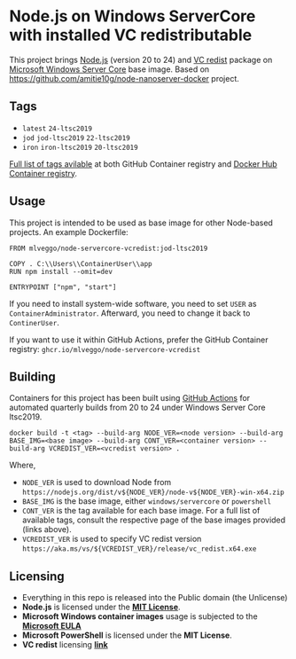 # Node.js on Windows ServerCore with installed VC redistributable

This project brings [Node.js](https://nodejs.org/) (version 20 to 24) and [VC redist](https://learn.microsoft.com/en-us/cpp/windows/latest-supported-vc-redist?view=msvc-170) package on [Microsoft Windows Server Core](https://hub.docker.com/r/microsoft/windows-servercore) base image. Based on https://github.com/amitie10g/node-nanoserver-docker project.

## Tags

- `latest` `24-ltsc2019`
- `jod` `jod-ltsc2019` `22-ltsc2019`
- `iron` `iron-ltsc2019` `20-ltsc2019`

[Full list of tags avilable](https://github.com/mlveggo/node-servercore-vcredist-docker/pkgs/container/node-servercore-vcredist) at both GitHub Container registry and [Docker Hub Container registry](https://hub.docker.com/r/mlveggo/mlveggo/node-servercore-vcredist).

## Usage

This project is intended to be used as base image for other Node-based projects. An example Dockerfile:

    FROM mlveggo/node-servercore-vcredist:jod-ltsc2019

    COPY . C:\\Users\\ContainerUser\\app
    RUN npm install --omit=dev

    ENTRYPOINT ["npm", "start"]

If you need to install system-wide software, you need to set `USER` as `ContainerAdministrator`. Afterward, you need to change it back to `ContinerUser`.

If you want to use it within GitHub Actions, prefer the GitHub Container registry: `ghcr.io/mlveggo/node-servercore-vcredist`

## Building

Containers for this project has been built using [GitHub Actions](https://github.com/features/actions) for automated quarterly builds from 20 to 24 under Windows Server Core ltsc2019.

    docker build -t <tag> --build-arg NODE_VER=<node version> --build-arg BASE_IMG=<base image> --build-arg CONT_VER=<container version> --build-arg VCREDIST_VER=<vcredist version> .

Where,

- `NODE_VER` is used to download Node from `https://nodejs.org/dist/v${NODE_VER}/node-v${NODE_VER}-win-x64.zip`
- `BASE_IMG` is the base image, either `windows/servercore` or `powershell`
- `CONT_VER` is the tag available for each base image. For a full list of available tags, consult the respective page of the base images provided (links above).
- `VCREDIST_VER` is used to specify VC redist version `https://aka.ms/vs/${VCREDIST_VER}/release/vc_redist.x64.exe`

## Licensing

- Everything in this repo is released into the Public domain (the Unlicense)
- **Node.js** is licensed under the **[MIT License](https://opensource.org/license/mit/)**.
- **Microsoft Windows container images** usage is subjected to the **[Microsoft EULA](https://learn.microsoft.com/en-us/virtualization/windowscontainers/images-eula)**
- **Microsoft PowerShell** is licensed under the **MIT License**.
- **VC redist** licensing **[link](https://learn.microsoft.com/en-us/cpp/windows/latest-supported-vc-redist?view=msvc-170)**
